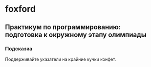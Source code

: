 # foxford
## Практикум по программированию: подготовка к окружному этапу олимпиады ##
### Подсказка ###
Поддерживайте указатели на крайние кучки конфет. 
